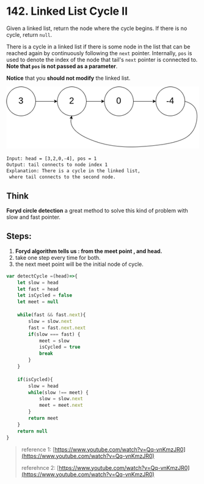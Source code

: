 # 142. Linked List Cycle II

Given a linked list, return the node where the cycle begins. If there is no cycle, return `null`.

There is a cycle in a linked list if there is some node in the list that can be reached again by continuously following the `next` pointer. Internally, `pos` is used to denote the index of the node that tail's `next` pointer is connected to. **Note that `pos` is not passed as a parameter**.

**Notice** that you **should not modify** the linked list.

![](.gitbook/assets/image%20%286%29.png)

```text
Input: head = [3,2,0,-4], pos = 1
Output: tail connects to node index 1
Explanation: There is a cycle in the linked list,
 where tail connects to the second node.
```

## Think

**Foryd circle detection** a great method to solve this kind of problem with slow and fast pointer.

## Steps:

1. **Foryd algorithm tells us : from the meet point , and head.**
2. take one step every time for both.
3.  the next meet point will be the initial node of cycle.

```javascript
var detectCycle =(head)=>{
    let slow = head
    let fast = head
    let isCycled = false
    let meet = null

    while(fast && fast.next){
        slow = slow.next
        fast = fast.next.next
        if(slow === fast) {
            meet = slow
            isCycled = true
            break
        }
    }

    if(isCycled){
        slow = head
        while(slow !== meet) {
            slow = slow.next
            meet = meet.next
        }
        return meet
    }
    return null
}


```



> reference 1: [https://www.youtube.com/watch?v=Qq-vnKmzJR0](https://www.youtube.com/watch?v=Qq-vnKmzJR0)
>
> referehnce 2: [https://www.youtube.com/watch?v=Qq-vnKmzJR0](https://www.youtube.com/watch?v=Qq-vnKmzJR0)

